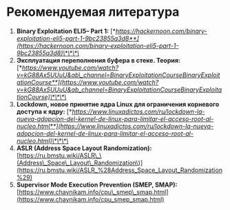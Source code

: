# Рекомендуемая литература

1. **Binary Exploitation ELI5– Part 1:** [**https://hackernoon.com/binary-exploitation-eli5-part-1-9bc23855a3d8**](https://hackernoon.com/binary-exploitation-eli5-part-1-9bc23855a3d8)\*\*\*\*
2. **Эксплуатация переполнения буфера в стеке. Теория:** [**https://www.youtube.com/watch?v=kG88Ax5UUuU&ab\_channel=BinaryExploitationCourseBinaryExploitationCourse**](https://www.youtube.com/watch?v=kG88Ax5UUuU&ab_channel=BinaryExploitationCourseBinaryExploitationCourse)\*\*\*\*
3. **Lockdown, новое принятие ядра Linux для ограничения корневого доступа к ядру:** [**https://www.linuxadictos.com/ru/lockdown-la-nueva-adopcion-del-kernel-de-linux-para-limitar-el-acceso-root-al-nucleo.html**](https://www.linuxadictos.com/ru/lockdown-la-nueva-adopcion-del-kernel-de-linux-para-limitar-el-acceso-root-al-nucleo.html)\*\*\*\*
4. **ASLR \(Address Space Layout Randomization\):** [https://ru.bmstu.wiki/ASLR\_\(Address\_Space\_Layout\_Randomization\)](https://ru.bmstu.wiki/ASLR_%28Address_Space_Layout_Randomization%29)
5. **Supervisor Mode Execution Prevention \(SMEP, SMAP\):** [https://www.chaynikam.info/cpu\_smep\_smap.html](https://www.chaynikam.info/cpu_smep_smap.html)



